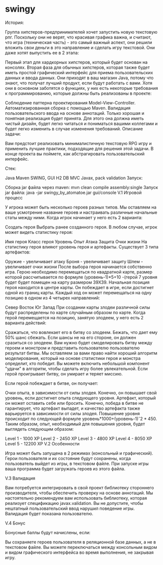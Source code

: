 # swingy

История:

Группа хипстеров-предпринимателей хочет запустить новую текстовую рпг. Поскольку они не верят, что красивая графика важна, и считают, что игра (техническая часть) - это самый важный аспект, они решили вложить свои деньги в это направление и сделать игру текстовой. Они даже хотят выпустить ее в 2 этапа:

Первый этап для хардкорных хипстеров, который будет основан на консолях.
Вторая фаза для обычных хипстеров, которая также будет иметь простой графический интерфейс для приема пользовательских данных и ввода данных.
Они приходят в ваш магазин Java, потому что знают, что получат лучший продукт, если будут работать с вами. Хотя они в основном заботятся о функциях, у них есть некоторые требования к программированию, которые должны быть реализованы в проекте:

Соблюдение паттерна проектирования Model-View-Controller.
Автоматизированная сборка с помощью Maven.
Валидация пользовательского ввода на основе аннотаций. Только хорошая и понятная реализация будет принята. Для этого она должна иметь чистый дизайн, будет легко читаться и пониматься вашими коллегами и будет легко изменить в случае изменения требований.
Описание задачи:

Вам предстоит реализовать минималистичную текстовую RPG игру и применить лучшие практики, подходящие для решения этой задачи. В конце проекта вы поймете, как абстрагировать пользовательский интерфейс.

Стек:

Java
Maven
SWING, GUI
H2 DB
MVC
Javax, pack validation
Запуск:

Сборка jar файла через maven: mvn clean compile assembly:single
Запуск jar файла: java -jar swingy_by_atomatoe.jar gui/console
V.1 Игровой процесс

У игрока может быть несколько героев разных типов. Мы оставляем на ваше усмотрение название героев и настраивать различные начальные статы между ними. Когда игрок начинает у него есть 2 варианта:

Создать героя
Выбрать ранее созданного героя.
В любом случае, игрок может видеть статистику героя:

Имя героя
Класс героя
Уровень
Опыт
Атака
Защита
Очки жизни
На статистику героя влияют уровень героя и артефакты. Существует 3 типа артефактов:

Оружие - увеличивает атаку
Броня - увеличивает защиту
Шлем - увеличивает очки жизни
После выбора героя начинается собственно игра. Герою необходимо перемещаться по квадратной карте, размер которой рассчитывается по формуле (уровень-1)*5+10 -(герой 7 уровня будет будет помещен на карту размером 39X39. Начальная позиция героя находится в центре карты. Он побеждает в игре, если достигнет одной из границ карты. Каждый ход он может перемещаться на одну позицию в одном из 4 четырех направлений:

Север
Восток
Юг
Запад
При создании карты злодеи различной силы будут распределены по карте случайным образом по карте. Когда герой перемещается на позицию, занятую злодеем, у него есть 2 варианта действий:

Сражаться, что вовлекает его в битву со злодеем.
Бежать, что дает ему 50% шанс сбежать. Если шансы не на его стороне, он должен сразиться со злодеем.
Вам нужно будет смоделировать битву между героем и монстром и представить пользователю пользователю результат битвы. Мы оставляем за вами право найти хороший алгоритм моделирования, который на основе статистики героя и монстра определит, кто победит. Вы можете включить небольшой компонент "удачи" в алгоритм, чтобы сделать игру более увлекательной. Если герой проигрывает битву, он умирает и теряет миссию.

Если герой побеждает в битве, он получает:

Очки опыта, в зависимости от силы злодея. Конечно, он повышает свой уровень, если достигнет опыта следующего уровня.
Артефакт, который он может оставить себе или бросить. Конечно, победа в битве не гарантирует, что артефакт выпадет, и качество артефакта также варьируется в зависимости от силы злодея.
Повышение уровня происходит по следующей формуле уровень*1000+(уровень-1)ˆ2 * 450. Таким образом, опыт, необходимый для повышения уровня, будет выглядеть следующим образом:

Level 1 - 1000 XP
Level 2 - 2450 XP
Level 3 - 4800 XP
Level 4 - 8050 XP
Level 5 - 12200 XP
V.2 Особенности

Игра может быть запущена в 2 режимах (консольный и графический). Герои пользователя и их состояние будут сохранены, когда пользователь выйдет из игры, в текстовом файле. При запуске игры ваша программа будет загружать героев из этого файла.

V.3 Валидация

Вам потребуется интегрировать в свой проект библиотеку стороннего производителя, чтобы обеспечить проверку на основе аннотаций. Мы настоятельно рекомендуем вам использовать библиотеку, которая реализует спецификацию javax.validation. Вы не допустите, чтобы нештатный пользовательский ввод нарушил поведение игры. Валидация будет показана пользователю.

V.4 Бонус

Бонусные баллы будут начислены, если:

Вы сохраняете героев пользователя в реляционной базе данных, а не в текстовом файле.
Вы можете переключаться между консольным видом и видом графического интерфейса во время выполнения, не закрывая игру.
